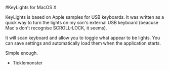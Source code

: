 #KeyLights for MacOS X

KeyLights is based on Apple samples for USB keyboards.
It was written as a quick way to turn the lights on my son's external USB keyboard (beacuse Mac's don't recognise SCROLL-LOCK, it seems).

It will scan keyboard and allow you to toggle what appear to be lights.
You can save settings and automatically load them when the application starts.

Simple enough.


- Ticklemonster

